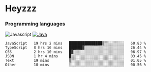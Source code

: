 # Heyzzz  

### Programming languages  

![Javascript](https://img.shields.io/badge/-Javascript-262626?style=for-the-badge&logo=javascript)
[![Java](https://img.shields.io/badge/-Java-262626?style=for-the-badge&logo=openjdk)](https://java.com)

<!--START_SECTION:waka-->

```text
JavaScript   19 hrs 2 mins   ███████████████▒░░░░░░░░░   60.83 %
TypeScript   8 hrs 16 mins   ██████▓░░░░░░░░░░░░░░░░░░   26.44 %
CSS          2 hrs 10 mins   █▓░░░░░░░░░░░░░░░░░░░░░░░   06.97 %
JSON         1 hr 4 mins     █░░░░░░░░░░░░░░░░░░░░░░░░   03.45 %
Text         19 mins         ▒░░░░░░░░░░░░░░░░░░░░░░░░   01.05 %
Other        10 mins         ░░░░░░░░░░░░░░░░░░░░░░░░░   00.56 %
```

<!--END_SECTION:waka-->
